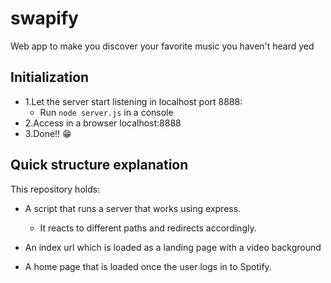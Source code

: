 # swapify
Web app to make you discover your favorite music you haven't heard yed

## Initialization

* 1.Let the server start listening in localhost port 8888:
  * Run `node server.js` in a console 
* 2.Access in a browser localhost:8888 
* 3.Done!! 😁

## Quick structure explanation

This repository holds:

* A script that runs a server that works using express.
  * It reacts to different paths and redirects accordingly.

* An index url which is loaded as a landing page with a video background
* A home page that is loaded once the user logs in to Spotify.
